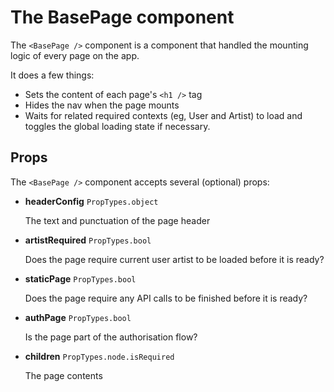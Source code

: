 # The BasePage component

The `<BasePage />` component is a component that handled the mounting logic of every page on the app.

It does a few things: 

- Sets the content of each page's `<h1 />` tag
- Hides the nav when the page mounts
- Waits for related required contexts (eg, User and Artist) to load and toggles the global loading state if necessary.

## Props

The `<BasePage />` component accepts several (optional) props:

- **headerConfig** `PropTypes.object`

  The text and punctuation of the page header

- **artistRequired** `PropTypes.bool`

  Does the page require current user artist to be loaded before it is ready?

- **staticPage** `PropTypes.bool`

  Does the page require any API calls to be finished before it is ready?

- **authPage** `PropTypes.bool`

  Is the page part of the authorisation flow?

- **children** `PropTypes.node.isRequired`

  The page contents
